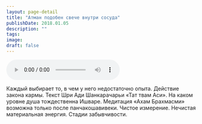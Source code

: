 ```yaml
---
layout: page-detail
title: "Атман подобен свече внутри сосуда"
publishDate: 2018.01.05
description: ""
tags:
image:
draft: false
---
```


<audio title="2018.01.05 - Атман подобен свече внутри сосуда.mp3" src="/upload/iblock/49c/49cbed93485b3405c9993f63eda22961.mp3" controls=""></audio>

 Каждый выбирает то, в чем у него недостаточно опыта. Действие закона кармы. Текст Шри Ади Шанкарачарьи «Тат твам Аси». На каком уровне душа тождественна Ишваре. Медитация «Ахам Брахмасми» возможна только после панчакошавивеки. Чистое измерение. Нечистая материальная энергия. Стадии забывчивости. 

  
